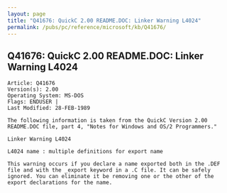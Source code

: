 ```yaml
---
layout: page
title: "Q41676: QuickC 2.00 README.DOC: Linker Warning L4024"
permalink: /pubs/pc/reference/microsoft/kb/Q41676/
---
```


## Q41676: QuickC 2.00 README.DOC: Linker Warning L4024

	Article: Q41676
	Version(s): 2.00
	Operating System: MS-DOS
	Flags: ENDUSER |
	Last Modified: 28-FEB-1989
	
	The following information is taken from the QuickC Version 2.00
	README.DOC file, part 4, "Notes for Windows and OS/2 Programmers."
	
	Linker Warning L4024
	
	L4024 name : multiple definitions for export name
	
	This warning occurs if you declare a name exported both in the .DEF
	file and with the _export keyword in a .C file. It can be safely
	ignored. You can eliminate it be removing one or the other of the
	export declarations for the name.
